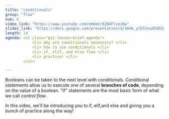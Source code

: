 ```yaml
---
title: "conditionals"
group: "flow"
num: 6
video_link: "https://www.youtube.com/embed/82B4FlzezOw"
slides_link: "https://docs.google.com/presentation/d/16Hk_ylE5Jnud5GDZge6l1zo_jgYfLAKc15fHcRF49Po/edit?usp=sharing"
length: 14
agenda: <ul class="py1-lesson-brief-agenda"> 
            <li> why are conditionals necessary? </li>
            <li> how to use conditionals </li> 
            <li> if, elif, and else flow </li>
            <li> practice! </li>
        </ul>

---
```

Booleans can be taken to the next level with conditionals. Conditional statements allow us to execute one of several **branches of code**, depending on the value of a boolean. "If" statements are the most basic form of what we call *control flow*. 

In this video, we'll be introducing you to if, elif,and else and giving you a bunch of practice along the way!